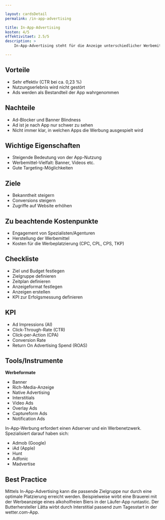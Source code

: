 ```yaml
---

layout: cardsDetail
permalink: /in-app-advertising

title: In-App-Advertising
kosten: 4/5
effektivitaet: 2.5/5
description: >
    In-App-Advertising steht für die Anzeige unterschiedlicher Werbemittel innerhalb einer mobilen App. Die Werbemittel können dabei Banner, Rich Media Ads oder Interstitials umfassen. In-App-Advertisting wird oft von kostenfreien Apps genutzt, um diese doch noch zu monetarisieren sowie deren Entwicklungs- und Wartungskosten ausgleichen zu können. Da der mobile Markt stetig wächst und bereits einen grossen Umfang erreicht hat, ist das Potenzial von In-App-Werbung gross. Im Vergleich zur normalen Online-Werbung müssen Werbemittel bei In-App Ads noch besser in die Applikation integriert und auf deren Design abgestimmt werden.

---
```


## Vorteile  
- Sehr effektiv (CTR bei ca. 0,23 %)
- Nutzungserlebnis wird nicht gestört
- Ads werden als Bestandteil der App wahrgenommen

## Nachteile  
- Ad-Blocker und Banner Blindness
- Ad ist je nach App nur schwer zu sehen
- Nicht immer klar, in welchen Apps die Werbung ausgespielt wird

## Wichtige Eigenschaften
- Steigende Bedeutung von der App-Nutzung
- Werbemittel-Vielfalt: Banner, Videos etc.
- Gute Targeting-Möglichkeiten

## Ziele
- Bekanntheit steigern
- Conversions steigern
- Zugriffe auf Website erhöhen

## Zu beachtende Kostenpunkte
- Engagement von Spezialisten/Agenturen
- Herstellung der Werbemittel
- Kosten für die Werbeplatzierung (CPC, CPL, CPS, TKP)

## Checkliste
- Ziel und Budget festlegen
- Zielgruppe definieren
- Zeitplan definieren
- Anzeigeformat festlegen
- Anzeigen erstellen
- KPI zur Erfolgsmessung definieren

## KPI
- Ad Impressions (AI)
- Click-Through-Rate (CTR)
- Click-per-Action (CPA)
- Conversion Rate
- Return On Advertising Spend (ROAS)

## Tools/Instrumente

**Werbeformate**
- Banner
- Rich-Media-Anzeige
- Native Advertising
- Interstitials
- Video Ads
- Overlay Ads
- Captureform Ads
- Notification Ads

In-App-Werbung erfordert einen Adserver und ein Werbenetzwerk. Spezialisiert darauf haben sich:
- Admob (Google)
- iAd (Apple)
- Hunt
- Adfonic
- Madvertise

## Best Practice
Mittels In-App-Advertising kann die passende Zielgruppe nur durch eine optimale Platzierung erreicht werden. Beispielweise wirbt eine Brauerei mit der Werbeanzeige eines alkoholfreien Biers in der Läufer-App runtastic. Der Butterhersteller Lätta wirbt durch Interstitial passend zum Tagesstart in der wetter.com-App.
